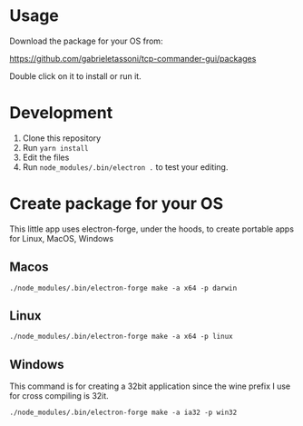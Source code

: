 # Usage

Download the package for your OS from:

https://github.com/gabrieletassoni/tcp-commander-gui/packages

Double click on it to install or run it.

# Development

1. Clone this repository
2. Run ```yarn install```
3. Edit the files
4. Run ```node_modules/.bin/electron .``` to test your editing.

# Create package for your OS

This little app uses electron-forge, under the hoods, to create portable apps for Linux, MacOS, Windows

## Macos

```shell
./node_modules/.bin/electron-forge make -a x64 -p darwin
```

## Linux

```shell
./node_modules/.bin/electron-forge make -a x64 -p linux
```

## Windows

This command is for creating a 32bit application since the wine prefix I use for cross compiling is 32it.

```shell
./node_modules/.bin/electron-forge make -a ia32 -p win32
```